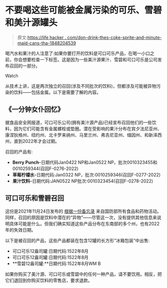 # 不要喝这些可能被金属污染的可乐、雪碧和美汁源罐头

> 原文:[https://life hacker . com/don-drink-thes-coke-sprite-and-minute-maid-cans-tha-1848204539](https://lifehacker.com/dont-drink-these-coke-sprite-and-minute-maid-cans-tha-1848204539)

喝汽水和果汁的人注意了:如果你要打开的饮料是可口可乐产品，在喝一小口之前，你会想要检查一下标签。这是因为一些美汁源果汁、雪碧和可口可乐是公司发布召回的一部分。

Watch

从技术上讲，这是两次独立的召回(涉及不同批次的饮料)，但都涉及可能被异物污染的饮料——包括金属。以下是需要了解的内容。

## 《一分钟女仆回忆》

据食品安全网报道，可口可乐公司(拥有美汁源产品)已经宣布召回他们的一些饮料，因为它们可能含有金属螺栓或垫圈。潜在受影响的果汁分布在宾夕法尼亚州、康涅狄格州、纽约州、北卡罗来纳州、马里兰州、弗吉尼亚州、缅因州、和新泽西州，直到2022年才会过期。

召回的产品有:

*   **Berry Punch**–日期代码Jan0422 NP和Jan0522 NP，批次0010323455和0010259344(召回F-0276-2022)
*   **草莓柠檬水**–日期代码:Jan0322 NP，批次:0010259346(召回F-0277-2022)
*   **果汁饮料**–日期代码:JAN0522 NP批次:0010323454(召回F-0278-2022)

## 可口可乐和雪碧召回

这份是2021年11月24日发布的 [根据一份备忘录](https://www.dla.mil/Portals/104/Documents/TroopSupport/Subsistence/FoodSafety/fso/2021/alf05521.pdf) 来自国防部所有食品和药物活动。同样，召回的原因是饮料中潜在的“异物”——尽管这一次，没有提供其他信息来说明具体可能是什么。但我们确实知道这些产品分布在东南部的多个州，也有2022年的失效日期。

以下是被召回的产品，这些产品都装在包含12罐的长方形“冰箱包装”中出售:

*   可口可乐12盎司罐:日期代码:1522年8月
*   可口可乐12盎司罐:日期代码:1522年8月
*   **雪碧12盎司罐:**日期代码:1522年8月WM B

如果你购买了美汁源、可口可乐或雪碧中的任何一种产品，请不要饮用。相反，把它们退回到你购买饮料的零售店，要求退款。